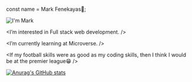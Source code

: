 const name = Mark Fenekayas👋;

![I'm Mark](https://user-images.githubusercontent.com/83401478/214517772-b0497424-05a7-477e-8812-bdb58d2e62a1.png)

<I’m interested in Full stack web development. />

<I’m currently learning at Microverse. />

<If my football skills were as good as my coding skills, then I think I would be at the premier league😁 />

[![Anurag's GitHub stats](https://github-readme-stats.vercel.app/api?username=Fene-87)](https://github.com/anuraghazra/github-readme-stats)
<!---
Fene-87/Fene-87 is a ✨ special ✨ repository because its `README.md` (this file) appears on your GitHub profile.
You can click the Preview link to take a look at your changes.
--->
